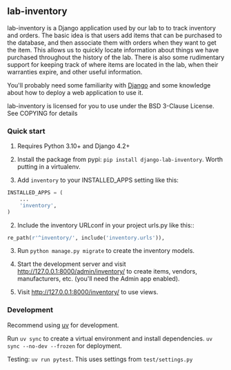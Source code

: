 
## lab-inventory

lab-inventory is a Django application used by our lab to to track inventory and orders. The basic idea is that users add items that can be purchased to the database, and then associate them with orders when they want to get the item. This allows us to quickly locate information about things we have purchased throughout the history of the lab. There is also some rudimentary support for keeping track of where items are located in the lab, when their warranties expire, and other useful information.

You'll probably need some familiarity with [Django](https://docs.djangoproject.com) and some knowledge about how to deploy a web application to use it.

lab-inventory is licensed for you to use under the BSD 3-Clause License. See COPYING for details

### Quick start

1. Requires Python 3.10+ and Django 4.2+

1. Install the package from pypi: `pip install django-lab-inventory`. Worth putting in a virtualenv.

1. Add `inventory` to your INSTALLED_APPS setting like this:

```python
INSTALLED_APPS = (
    ...
    'inventory',
)
```

2. Include the inventory URLconf in your project urls.py like this::

```python
re_path(r'^inventory/', include('inventory.urls')),
```

3. Run `python manage.py migrate` to create the inventory models.

4. Start the development server and visit http://127.0.0.1:8000/admin/inventory/
   to create items, vendors, manufacturers, etc. (you'll need the Admin app enabled).

5. Visit http://127.0.0.1:8000/inventory/ to use views.

### Development

Recommend using [uv](https://docs.astral.sh/uv/) for development.

Run `uv sync` to create a virtual environment and install dependencies. `uv sync --no-dev --frozen` for deployment.

Testing: `uv run pytest`. This uses settings from `test/settings.py`
